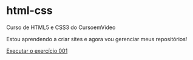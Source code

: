 # html-css
 Curso de HTML5 e CSS3 do CursoemVideo

 Estou aprendendo a criar sites e agora vou gerenciar meus repositórios!

 <a href= "https://raeljr.github.io/html-css/exercícios/ex001/index.html"> Executar o exercício 001</a>
